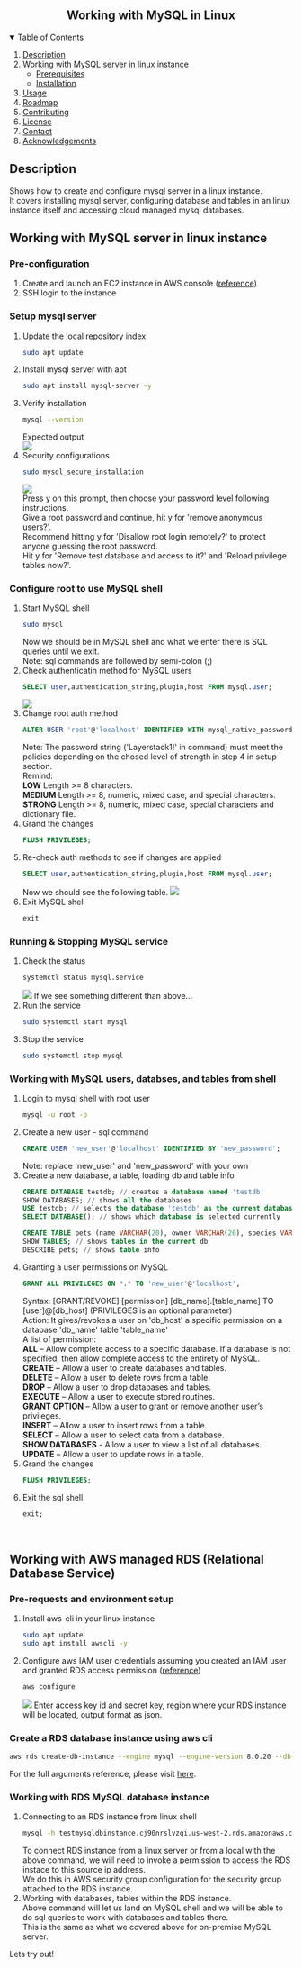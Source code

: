 <br />
<p align="center">
  <h2 align="center">Working with MySQL in Linux</h2>
</p>


<!-- TABLE OF CONTENTS -->
<details open="open">
  <summary>Table of Contents</summary>
  <ol>
    <li>
      <a href="#description">Description</a>
    </li>
    <li>
      <a href="#working-with-mysql-server-in-linux-instance">Working with MySQL server in linux instance</a>
      <ul>
        <li><a href="#prerequisites">Prerequisites</a></li>
        <li><a href="#installation">Installation</a></li>
      </ul>
    </li>
    <li><a href="#usage">Usage</a></li>
    <li><a href="#roadmap">Roadmap</a></li>
    <li><a href="#contributing">Contributing</a></li>
    <li><a href="#license">License</a></li>
    <li><a href="#contact">Contact</a></li>
    <li><a href="#acknowledgements">Acknowledgements</a></li>
  </ol>
</details>

## Description

Shows how to create and configure mysql server in a linux instance. <br/>
It covers installing mysql server, configuring database and tables in an linux instance itself and accessing cloud managed mysql databases.

## Working with MySQL server in linux instance


### Pre-configuration

1. Create and launch an EC2 instance in AWS console ([reference](https://us-west-2.console.aws.amazon.com/ec2/v2/home?region=us-west-2#LaunchInstanceWizard:))
2. SSH login to the instance


### Setup mysql server

1. Update the local repository index
   ```sh
   sudo apt update
   ```
2. Install mysql server with apt
   ```sh
   sudo apt install mysql-server -y
   ```
3. Verify installation
   ```sh
   mysql --version
   ```
   Expected output <br/>
   <img src="https://i.imgur.com/AqKqvd4.jpg"></img>
4. Security configurations
   ```sh
   sudo mysql_secure_installation
   ```
   <img src="https://i.imgur.com/SGvS339.jpg"></img><br/>
   Press y on this prompt, then choose your password level following instructions.<br/>
   Give a root password and continue, hit y for 'remove anonymous users?'.<br/>
   Recommend hitting y for 'Disallow root login remotely?' to protect anyone guessing the root password.<br/>
   Hit y for 'Remove test database and access to it?' and 'Reload privilege tables now?'.<br/>


### Configure root to use MySQL shell

1. Start MySQL shell
   ```sh
   sudo mysql
   ```
   Now we should be in MySQL shell and what we enter there is SQL queries until we exit.<br/>
   Note: sql commands are followed by semi-colon (;)
2. Check authenticatin method for MySQL users
   ```sql
   SELECT user,authentication_string,plugin,host FROM mysql.user;
   ```
   <img src="https://i.imgur.com/ZATsYQ0.jpg"></img>
3. Change root auth method
   ```sql
   ALTER USER 'root'@'localhost' IDENTIFIED WITH mysql_native_password BY 'Layerstack1!';
   ```
   Note: The password string ('Layerstack1!' in command) must meet the policies depending on the chosed level of strength in step 4 in setup section.<br/>
   Remind:<br/>
   <strong>LOW</strong> Length >= 8 characters.<br/>
   <strong>MEDIUM</strong> Length >= 8, numeric, mixed case, and special characters.<br/>
   <strong>STRONG</strong> Length >= 8, numeric, mixed case, special characters and dictionary file.<br/>
4. Grand the changes
   ```sql
   FLUSH PRIVILEGES;
   ```
5. Re-check auth methods to see if changes are applied
   ```sql
   SELECT user,authentication_string,plugin,host FROM mysql.user;
   ```
   Now we should see the following table.
   <img src="https://i.imgur.com/SsvkgVi.jpg"></img>
6. Exit MySQL shell
   ```sql
   exit
   ```


### Running & Stopping MySQL service

1. Check the status
   ```sh
   systemctl status mysql.service
   ```
   <img src="https://i.imgur.com/c7vCn6C.png"></img>
   If we see something different than above...
2. Run the service
   ```sh
   sudo systemctl start mysql
   ```
3. Stop the service
   ```sh
   sudo systemctl stop mysql
   ```


### Working with MySQL users, databses, and tables from shell

1. Login to mysql shell with root user
   ```sh
   mysql -u root -p
   ```
2. Create a new user - sql command
   ```sql
   CREATE USER 'new_user'@'localhost' IDENTIFIED BY 'new_password';
   ```
   Note: replace 'new_user' and 'new_password' with your own
3. Create a new database, a table, loading db and table info
   ```sql
   CREATE DATABASE testdb; // creates a database named 'testdb'
   SHOW DATABASES; // shows all the databases
   USE testdb; // selects the database 'testdb' as the current database
   SELECT DATABASE(); // shows which database is selected currently
   
   CREATE TABLE pets (name VARCHAR(20), owner VARCHAR(20), species VARCHAR(20), sex CHAR(1), birth DATE, death DATE); // creates a table 'pets' within the selected db
   SHOW TABLES; // shows tables in the current db
   DESCRIBE pets; // shows table info
   ```
4. Granting a user permissions on MySQL
   ```sql
   GRANT ALL PRIVILEGES ON *.* TO 'new_user'@'localhost';
   ```
   Syntax: [GRANT/REVOKE] [permission] [db_name].[table_name] TO [user]@[db_host] (PRIVILEGES is an optional parameter)<br/>
   Action: It gives/revokes a user on 'db_host' a specific permission on a database 'db_name' table 'table_name'<br/>
   A list of permission:<br/>
    <strong>ALL</strong> – Allow complete access to a specific database. If a database is not specified, then allow complete access to the entirety of MySQL.<br/>
    <strong>CREATE</strong> – Allow a user to create databases and tables.<br/>
    <strong>DELETE</strong> – Allow a user to delete rows from a table.<br/>
    <strong>DROP</strong> – Allow a user to drop databases and tables.<br/>
    <strong>EXECUTE</strong> – Allow a user to execute stored routines.<br/>
    <strong>GRANT OPTION</strong> – Allow a user to grant or remove another user’s privileges.<br/>
    <strong>INSERT</strong> – Allow a user to insert rows from a table.<br/>
    <strong>SELECT</strong> – Allow a user to select data from a database.<br/>
    <strong>SHOW DATABASES</strong> - Allow a user to view a list of all databases.<br/>
    <strong>UPDATE</strong> – Allow a user to update rows in a table.<br/>
5. Grand the changes
   ```sql
   FLUSH PRIVILEGES;
   ```
6. Exit the sql shell
   ```sql
   exit;
   ```
<br/>

## Working with AWS managed RDS (Relational Database Service)

### Pre-requests and environment setup

1. Install aws-cli in your linux instance
   ```sh
   sudo apt update
   sudo apt install awscli -y
   ```
2. Configure aws IAM user credentials assuming you created an IAM user and granted RDS access permission ([reference](https://docs.aws.amazon.com/IAM/latest/UserGuide/id_users_create.html#id_users_create_console))
   ```sh
   aws configure
   ```
   <img src="https://i.imgur.com/DPpag3q.jpg"></img>
   Enter access key id and secret key, region where your RDS instance will be located, output format as json.<br/>

### Create a RDS database instance using aws cli

   ```sh
   aws rds create-db-instance --engine mysql --engine-version 8.0.20 --db-instance-identifier testmysqldbinstance --allocated-storage 20 --db-instance-class db.t2.micro --master-username admin --master-user-password Adminpassword1! --backup-retention-period 0 --storage-type standard --port 3306 --publicly-accessible
   ```
   For the full arguments reference, please visit [here](https://docs.aws.amazon.com/cli/latest/reference/rds/create-db-instance.html?highlight=performance%20insights).

### Working with RDS MySQL database instance

1. Connecting to an RDS instance from linux shell
   ```sh
   mysql -h testmysqldbinstance.cj90nrslvzqi.us-west-2.rds.amazonaws.com -P 3306 -u admin -p
   ```
   To connect RDS instance from a linux server or from a local with the above command, we will need to invoke a permission to access the RDS instace to this source ip address.<br/>
   We do this in AWS security group configuration for the security group attached to the RDS instance.
2. Working with databases, tables within the RDS instance.<br/>
   Above command will let us land on MySQL shell and we will be able to do sql queries to work with databases and tables there.<br/>
   This is the same as what we covered above for on-premise MySQL server.<br/>

Lets try out!
